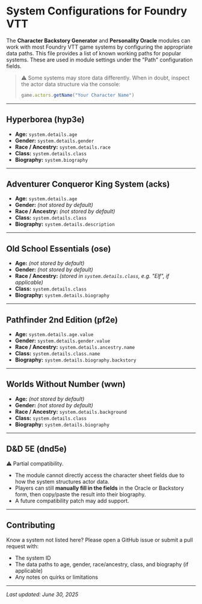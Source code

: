# System Configurations for Foundry VTT

The **Character Backstory Generator** and **Personality Oracle** modules can work with most Foundry VTT game systems by configuring the appropriate data paths. This file provides a list of known working paths for popular systems. These are used in module settings under the "Path" configuration fields.

> ⚠️ Some systems may store data differently. When in doubt, inspect the actor data structure via the console:
> ```js
> game.actors.getName("Your Character Name")
> ```

---

## Hyperborea (hyp3e)

- **Age:** `system.details.age`
- **Gender:** `system.details.gender`
- **Race / Ancestry:** `system.details.race`
- **Class:** `system.details.class`
- **Biography:** `system.biography`

---

## Adventurer Conqueror King System (acks)

- **Age:** `system.details.age`
- **Gender:** _(not stored by default)_
- **Race / Ancestry:** _(not stored by default)_
- **Class:** `system.details.class`
- **Biography:** `system.details.description`

---

## Old School Essentials (ose)

- **Age:** _(not stored by default)_
- **Gender:** _(not stored by default)_
- **Race / Ancestry:** _(stored in `system.details.class`, e.g. "Elf", if applicable)_
- **Class:** `system.details.class`
- **Biography:** `system.details.biography`

---

## Pathfinder 2nd Edition (pf2e)

- **Age:** `system.details.age.value`
- **Gender:** `system.details.gender.value`
- **Race / Ancestry:** `system.details.ancestry.name`
- **Class:** `system.details.class.name`
- **Biography:** `system.details.biography.backstory`

---

## Worlds Without Number (wwn)

- **Age:** _(not stored by default)_
- **Gender:** _(not stored by default)_
- **Race / Ancestry:** `system.details.background`
- **Class:** `system.details.class`
- **Biography:** `system.details.biography`

---

## D&D 5E (dnd5e)

⚠️ Partial compatibility.

- The module cannot directly access the character sheet fields due to how the system structures actor data.
- Players can still **manually fill in the fields** in the Oracle or Backstory form, then copy/paste the result into their biography.
- A future compatibility patch may add support.

---

## Contributing

Know a system not listed here? Please open a GitHub issue or submit a pull request with:

- The system ID
- The data paths to age, gender, race/ancestry, class, and biography (if applicable)
- Any notes on quirks or limitations

---

_Last updated: June 30, 2025_
